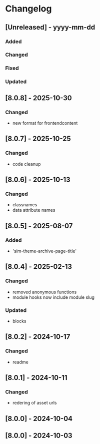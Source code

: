# Changelog
## [Unreleased] - yyyy-mm-dd

### Added

### Changed

### Fixed

### Updated

## [8.0.8] - 2025-10-30


### Changed
- new format for frontendcontent

## [8.0.7] - 2025-10-25


### Changed
- code cleanup

## [8.0.6] - 2025-10-13


### Changed
- classnames
- data attribute names

## [8.0.5] - 2025-08-07


### Added
- 'sim-theme-archive-page-title'

## [8.0.4] - 2025-02-13


### Changed
- removed anonymous functions
- module hooks now include module slug

### Updated
- blocks

## [8.0.2] - 2024-10-17


### Changed
- readme

## [8.0.1] - 2024-10-11


### Changed
- redering of asset urls

## [8.0.0] - 2024-10-04


## [8.0.0] - 2024-10-03
